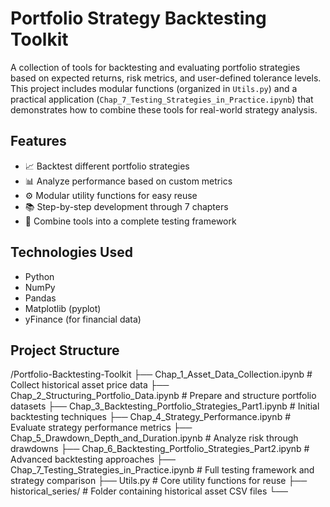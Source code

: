 # Portfolio Strategy Backtesting Toolkit

A collection of tools for backtesting and evaluating portfolio strategies based on expected returns, risk metrics, and user-defined tolerance levels. This project includes modular functions (organized in `Utils.py`) and a practical application (`Chap_7_Testing_Strategies_in_Practice.ipynb`) that demonstrates how to combine these tools for real-world strategy analysis.

## Features
- 📈 Backtest different portfolio strategies
- 📊 Analyze performance based on custom metrics
- ⚙️ Modular utility functions for easy reuse
- 📚 Step-by-step development through 7 chapters
- 🎯 Combine tools into a complete testing framework

## Technologies Used
- Python
- NumPy
- Pandas
- Matplotlib (pyplot)
- yFinance (for financial data)

## Project Structure
/Portfolio-Backtesting-Toolkit ├── Chap_1_Asset_Data_Collection.ipynb # Collect historical asset price data ├── Chap_2_Structuring_Portfolio_Data.ipynb # Prepare and structure portfolio datasets ├── Chap_3_Backtesting_Portfolio_Strategies_Part1.ipynb # Initial backtesting techniques ├── Chap_4_Strategy_Performance.ipynb # Evaluate strategy performance metrics ├── Chap_5_Drawdown_Depth_and_Duration.ipynb # Analyze risk through drawdowns ├── Chap_6_Backtesting_Portfolio_Strategies_Part2.ipynb # Advanced backtesting approaches ├── Chap_7_Testing_Strategies_in_Practice.ipynb # Full testing framework and strategy comparison ├── Utils.py # Core utility functions for reuse ├── historical_series/ # Folder containing historical asset CSV files └──
